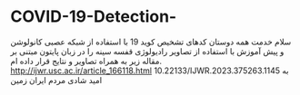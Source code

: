 # COVID-19-Detection-
 سلام خدمت همه دوستان
 کدهای تشخیص کوید 19 با استفاده از شبکه عصبی کانولوشن و پیش آموزش با استفاده از تصاویر رادیولوژی قفسه سینه 
 را در زبان پایتون مبتنی بر مقاله زیر به همراه 
 تصاویر و نتایج قرار داده ام.
 http://ijwr.usc.ac.ir/article_166118.html
  10.22133/IJWR.2023.375263.1145
 به امید شادی مردم ایران زمین
